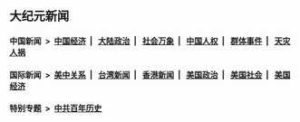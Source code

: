 ## 大纪元新闻

#### 中国新闻 &nbsp;>&nbsp; [中国经济](indexes/ncid283/README.md?03050845) &nbsp;| &nbsp; [大陆政治](indexes/ncid277/README.md?03050845) &nbsp;| &nbsp; [社会万象](indexes/ncid282/README.md?03050845) &nbsp;| &nbsp; [中国人权](indexes/ncid278/README.md?03050845) &nbsp;| &nbsp; [群体事件](indexes/ncid279/README.md?03050845) &nbsp;| &nbsp; [天灾人祸](indexes/ncid280/README.md?03050845)

#### 国际新闻 &nbsp;>&nbsp; [美中关系](indexes/nf1412576/README.md?03050845) &nbsp;| &nbsp; [台湾新闻](indexes/ncid1349361/README.md?03050845) &nbsp;| &nbsp; [香港新闻](indexes/ncid1349362/README.md?03050845) &nbsp;| &nbsp; [美国政治](indexes/ncid1078159/README.md?03050845) &nbsp;| &nbsp; [美国社会](indexes/ncid1078160/README.md?03050845) &nbsp;| &nbsp; [美国经济](indexes/ncid1078158/README.md?03050845)

#### 特别专题 &nbsp;>&nbsp; [中共百年历史](https://github.com/epoch-news/epoch-special/blob/master/README.md?03050845)  
